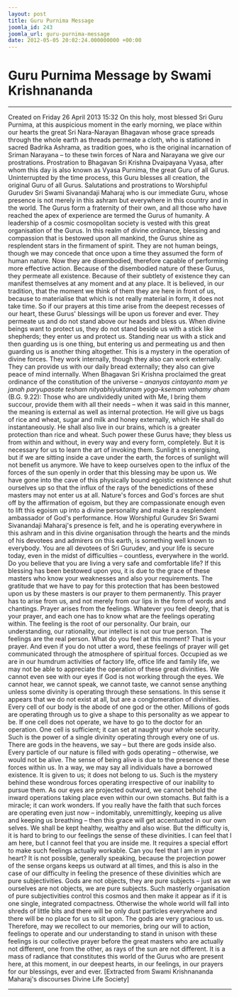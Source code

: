 ```yaml
---
layout: post
title: Guru Purnima Message
joomla_id: 243
joomla_url: guru-purnima-message
date: 2012-05-05 20:02:24.000000000 +00:00
---
```

# Guru Purnima Message by Swami Krishnananda
* * *  
Created on Friday 26 April 2013 15:32
On this holy, most blessed Sri Guru Purnima, at this auspicious moment in the early morning, we place within our hearts the great Sri Nara-Narayan Bhagavan whose grace spreads through the whole earth as threads permeate a cloth, who is stationed in sacred Badrika Ashrama, as tradition goes, who is the original incarnation of Sriman Narayana – to these twin forces of Nara and Narayana we give our prostrations. Prostration to Bhagavan Sri Krishna Dvaipayana Vyasa, after whom this day is also known as Vyasa Purnima, the great Guru of all Gurus. Uninterrupted by the time process, this Guru blesses all creation, the original Guru of all Gurus. Salutations and prostrations to Worshipful Gurudev Sri Swami Sivanandaji Maharaj who is our immediate Guru, whose presence is not merely in this ashram but everywhere in this country and in the world.
The Gurus form a fraternity of their own, and all those who have reached the apex of experience are termed the Gurus of humanity. A leadership of a cosmic cosmopolitan society is vested with this great organisation of the Gurus. In this realm of divine ordinance, blessing and compassion that is bestowed upon all mankind, the Gurus shine as resplendent stars in the firmament of spirit. They are not human beings, though we may concede that once upon a time they assumed the form of human nature. Now they are disembodied, therefore capable of performing more effective action. Because of the disembodied nature of these Gurus, they permeate all existence. Because of their subtlety of existence they can manifest themselves at any moment and at any place. It is believed, in our tradition, that the moment we think of them they are here in front of us, because to materialise that which is not really material in form, it does not take time. So if our prayers at this time arise from the deepest recesses of our heart, these Gurus' blessings will be upon us forever and ever.
They permeate us and do not stand above our heads and bless us. When divine beings want to protect us, they do not stand beside us with a stick like shepherds; they enter us and protect us. Standing near us with a stick and then guarding us is one thing, but entering us and permeating us and then guarding us is another thing altogether. This is a mystery in the operation of divine forces. They work internally, though they also can work externally. They can provide us with our daily bread externally; they also can give peace of mind internally. When Bhagavan Sri Krishna proclaimed the great ordinance of the constitution of the universe – _ananyas cintayanto mam ye janah paryupasate tesham nityabhiyuktanam yoga-ksemam vahamy aham_ (B.G. 9.22): Those who are undividedly united with Me, I bring them succour, provide them with all their needs – when it was said in this manner, the meaning is external as well as internal protection. He will give us bags of rice and wheat, sugar and milk and honey externally, which He shall do instantaneously. He shall also live in our brains, which is a greater protection than rice and wheat.
Such power these Gurus have; they bless us from within and without, in every way and every form, completely. But it is necessary for us to learn the art of invoking them. Sunlight is energising, but if we are sitting inside a cave under the earth, the forces of sunlight will not benefit us anymore. We have to keep ourselves open to the influx of the forces of the sun openly in order that this blessing may be upon us.
We have gone into the cave of this physically bound egoistic existence and shut ourselves up so that the influx of the rays of the benedictions of these masters may not enter us at all. Nature's forces and God's forces are shut off by the affirmation of egoism, but they are compassionate enough even to lift this egoism up into a divine personality and make it a resplendent ambassador of God's performance.
How Worshipful Gurudev Sri Swami Sivanandaji Maharaj's presence is felt, and he is operating everywhere in this ashram and in this divine organisation through the hearts and the minds of his devotees and admirers on this earth, is something well known to everybody. You are all devotees of Sri Gurudev, and your life is secure today, even in the midst of difficulties – countless, everywhere in the world. Do you believe that you are living a very safe and comfortable life? If this blessing has been bestowed upon you, it is due to the grace of these masters who know your weaknesses and also your requirements. The gratitude that we have to pay for this protection that has been bestowed upon us by these masters is our prayer to them permanently. This prayer has to arise from us, and not merely from our lips in the form of words and chantings. Prayer arises from the feelings. Whatever you feel deeply, that is your prayer, and each one has to know what are the feelings operating within. The feeling is the root of our personality. Our brain, our understanding, our rationality, our intellect is not our true person. The feelings are the real person. What do you feel at this moment? That is your prayer. And even if you do not utter a word, these feelings of prayer will get communicated through the atmosphere of spiritual forces.
Occupied as we are in our humdrum activities of factory life, office life and family life, we may not be able to appreciate the operation of these great divinities. We cannot even see with our eyes if God is not working through the eyes. We cannot hear, we cannot speak, we cannot taste, we cannot sense anything unless some divinity is operating through these sensations. In this sense it appears that we do not exist at all, but are a conglomeration of divinities. Every cell of our body is the abode of one god or the other. Millions of gods are operating through us to give a shape to this personality as we appear to be. If one cell does not operate, we have to go to the doctor for an operation. One cell is sufficient; it can set at naught your whole security. Such is the power of a single divinity operating through every one of us. There are gods in the heavens, we say – but there are gods inside also. Every particle of our nature is filled with gods operating – otherwise, we would not be alive. The sense of being alive is due to the presence of these forces within us. In a way, we may say all individuals have a borrowed existence. It is given to us; it does not belong to us. Such is the mystery behind these wondrous forces operating irrespective of our inability to pursue them. As our eyes are projected outward, we cannot behold the inward operations taking place even within our own stomachs.
But faith is a miracle; it can work wonders. If you really have the faith that such forces are operating even just now – indomitably, unremittingly, keeping us alive and keeping us breathing – then this grace will get accentuated in our own selves. We shall be kept healthy, wealthy and also wise. But the difficulty is, it is hard to bring to our feelings the sense of these divinities. I can feel that I am here, but I cannot feel that you are inside me. It requires a special effort to make such feelings actually workable. Can you feel that I am in your heart? It is not possible, generally speaking, because the projection power of the sense organs keeps us outward at all times, and this is also in the case of our difficulty in feeling the presence of these divinities which are pure subjectivities. Gods are not objects, they are pure subjects – just as we ourselves are not objects, we are pure subjects. Such masterly organisation of pure subjectivities control this cosmos and then make it appear as if it is one single, integrated compactness. Otherwise the whole world will fall into shreds of little bits and there will be only dust particles everywhere and there will be no place for us to sit upon. The gods are very gracious to us.
Therefore, may we recollect to our memories, bring our will to action, feelings to operate and our understanding to stand in unison with these feelings is our collective prayer before the great masters who are actually not different, one from the other, as rays of the sun are not different. It is a mass of radiance that constitutes this world of the Gurus who are present here, at this moment, in our deepest hearts, in our feelings, in our prayers for our blessings, ever and ever.
[Extracted from Swami Krishnananda Maharaj's discourses Divine Life Society]
* * *
  
